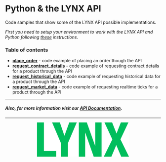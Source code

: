 # Python & the LYNX API 

Code samples that show some of the LYNX API possible implementations. 

*First you need to setup your environment to work with the LYNX API and Python following [these](/https://github.com/lynxbroker/API-examples/blob/master/Python/SETUP.md) instructions.*

### Table of contents
- [**place_order**](https://github.com/lynxbroker/API-examples/tree/master/Python/place_order) - code example of placing an order though the API
- [**request_contract_details**](https://github.com/lynxbroker/API-examples/tree/master/Python/request_contract_details) - code example of requesting contract details for a product through the API
- [**request_historical_data**](https://github.com/lynxbroker/API-examples/tree/master/Python/request_historical_data) - code example of requesting historical data for a product through the API
- [**request_market_data**](https://github.com/lynxbroker/API-examples/tree/master/Python/request_market_data) - code example of requesting realtime ticks for a product through the API

---
##### Also, for more information visit our [API Documentation](https://api.lynx.academy/).
---

<p align="center">
  <img src="request_market_data/images/logo_cover.svg">
</p>
